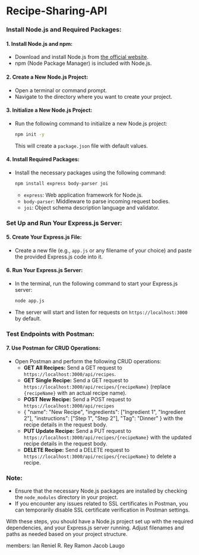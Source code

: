 # Recipe-Sharing-API

### Install Node.js and Required Packages:

#### 1. Install Node.js and npm:
   - Download and install Node.js from [the official website](https://nodejs.org/).
   - npm (Node Package Manager) is included with Node.js.

#### 2. Create a New Node.js Project:
   - Open a terminal or command prompt.
   - Navigate to the directory where you want to create your project.

#### 3. Initialize a New Node.js Project:
   - Run the following command to initialize a new Node.js project:
     ```bash
     npm init -y
     ```
     This will create a `package.json` file with default values.

#### 4. Install Required Packages:
   - Install the necessary packages using the following command:
     ```bash
     npm install express body-parser joi
     ```
     - `express`: Web application framework for Node.js.
     - `body-parser`: Middleware to parse incoming request bodies.
     - `joi`: Object schema description language and validator.

### Set Up and Run Your Express.js Server:

#### 5. Create Your Express.js File:
   - Create a new file (e.g., `app.js` or any filename of your choice) and paste the provided Express.js code into it.

#### 6. Run Your Express.js Server:
   - In the terminal, run the following command to start your Express.js server:
     ```bash
     node app.js
     ```
   - The server will start and listen for requests on `https://localhost:3000` by default.

### Test Endpoints with Postman:

#### 7. Use Postman for CRUD Operations:
   - Open Postman and perform the following CRUD operations:
     - **GET All Recipes:** Send a GET request to `https://localhost:3000/api/recipes`.
     - **GET Single Recipe:** Send a GET request to `https://localhost:3000/api/recipes/{recipeName}` (replace `{recipeName}` with an actual recipe name).
     - **POST New Recipe:** Send a POST request to `https://localhost:3000/api/recipes`
     - {
           "name": "New Recipe",
           "ingredients": ["Ingredient 1", "Ingredient 2"],
           "instructions": ["Step 1", "Step 2"],
           "Tag": "Dinner"
       } with the recipe details in the request body.
     - **PUT Update Recipe:** Send a PUT request to `https://localhost:3000/api/recipes/{recipeName}` with the updated recipe details in the request body.
     - **DELETE Recipe:** Send a DELETE request to `https://localhost:3000/api/recipes/{recipeName}` to delete a recipe.

### Note:
   - Ensure that the necessary Node.js packages are installed by checking the `node_modules` directory in your project.
   - If you encounter any issues related to SSL certificates in Postman, you can temporarily disable SSL certificate verification in Postman settings.

With these steps, you should have a Node.js project set up with the required dependencies, and your Express.js server running. Adjust filenames and paths as needed based on your project structure.

members: Ian Reniel R. Rey
         Ramon Jacob Laugo

